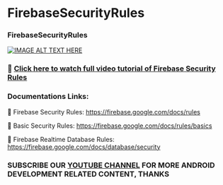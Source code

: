 # FirebaseSecurityRules
<h3>FirebaseSecurityRules</h3>

[![IMAGE ALT TEXT HERE](https://i.imgur.com/7anVJmE.png)](https://youtu.be/DXGWXQfe_9o)
<h3>📌 <a href="https://youtu.be/DXGWXQfe_9o">Click here to watch full video tutorial of Firebase Security Rules</a></h3>

<h3>Documentations Links:</h3>

📌 Firebase Security Rules: <a href="https://firebase.google.com/docs/rules">https://firebase.google.com/docs/rules</a>

📌 Basic Security Rules: https://firebase.google.com/docs/rules/basics

📌 Firebase Realtime Database Rules: https://firebase.google.com/docs/database/security

<h3>SUBSCRIBE OUR <a href="https://www.youtube.com/channel/UCEo1Ula9D7ajn_AviK9xwlg?sub_confirmation=1">YOUTUBE CHANNEL</a> FOR MORE ANDROID DEVELOPMENT RELATED CONTENT, THANKS</h3>
